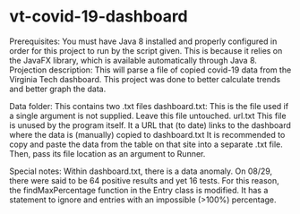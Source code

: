 # vt-covid-19-dashboard
Prerequisites: 
  You must have Java 8 installed and properly configured in order for this project to run by the script given.
  This is because it relies on the JavaFX library, which is available automatically through Java 8.
Projection description:
  This will parse a file of copied covid-19 data from the Virginia Tech dashboard.
  This project was done to better calculate trends and better graph the data.

Data folder:
  This contains two .txt files
  dashboard.txt:
    This is the file used if a single argument is not supplied.
    Leave this file untouched.
  url.txt
    This file is unused by the program itself.
    It a URL that (to date) links to the dashboard where the data is (manually) copied to dashboard.txt
    It is recommended to copy and paste the data from the table on that site into a separate .txt file.
    Then, pass its file location as an argument to Runner.

Special notes:
  Within dashboard.txt, there is a data anomaly.
  On 08/29, there were said to be 64 positive results and yet 16 tests.
  For this reason, the findMaxPercentage function in the Entry class is modified.
  It has a statement to ignore and entries with an impossible (>100%) percentage.
